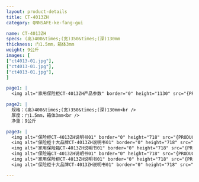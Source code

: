 ```yaml
---
layout: product-details
title: CT-4013ZH
category: QNNSAFE-ke-fang-gui

name: CT-4013ZH
specs: (高)400&times;(宽)350&times;(深)130mm
thickness: 门1.5mm，箱体3mm
weight: 9公斤
images: [
["ct4013-01.jpg"],
["ct4013-01.jpg"],
["ct4013-01.jpg"],
]

page1: |
  <img alt="家用保险柜CT-4013ZH产品参数" border="0" height="1130" src="{PRODUCT_IMAGES}twcps1.jpg" width="538" />

page2: |
  规格：(高)400&times;(宽)350&times;(深)130mm<br />
  厚度：门1.5mm，箱体3mm<br />
  净重：9公斤

page3: |
  <img alt="保险柜CT-4013ZH说明书01" border="0" height="718" src="{PRODUCT_IMAGES}ct-sm01.jpg" width="538" /><br />
  <img alt="保险柜十大品牌CT-4013ZH说明书01" border="0" height="718" src="{PRODUCT_IMAGES}ct-sm02.jpg" width="538" /><br />
  <img alt="家用保险箱CT-4013ZH说明书01" border="0" height="718" src="{PRODUCT_IMAGES}ct-sm03.jpg" width="538" /><br />
  <img alt="保险箱CT-4013ZH说明书01" border="0" height="718" src="{PRODUCT_IMAGES}ct-sm04.jpg" width="538" /><br />
  <img alt="家用保险柜CT-4013ZH说明书01" border="0" height="718" src="{PRODUCT_IMAGES}ct-sm05.jpg" width="538" /><br />
  <img alt="保险柜十大品牌CT-4013ZH说明书01" border="0" height="718" src="{PRODUCT_IMAGES}ct-sm06.jpg" width="538" />

---
```

